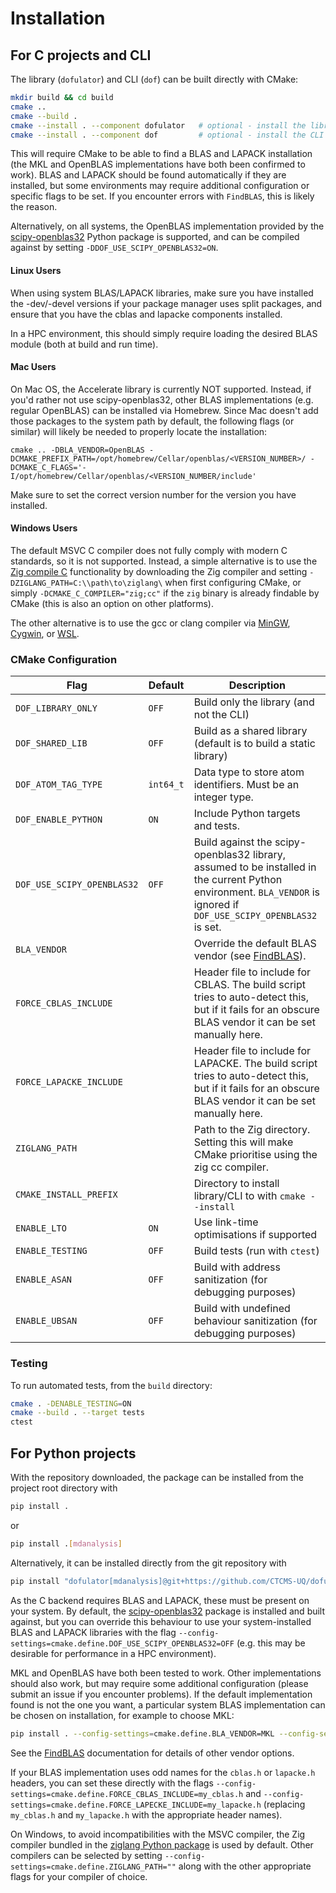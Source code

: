 # Installation

## For C projects and CLI

The library (`dofulator`) and CLI (`dof`) can be built directly with CMake:
```bash
mkdir build && cd build
cmake ..
cmake --build .
cmake --install . --component dofulator   # optional - install the library
cmake --install . --component dof         # optional - install the CLI
```
This will require CMake to be able to find a BLAS and LAPACK installation
(the MKL and OpenBLAS implementations have both been confirmed to work).
BLAS and LAPACK should be found automatically if they are installed,
but some environments may require additional configuration or specific flags to be set.
If you encounter errors with `FindBLAS`, this is likely the reason.

Alternatively, on all systems, the OpenBLAS implementation provided by the
[scipy-openblas32](https://pypi.org/project/scipy-openblas32/) Python package
is supported, and can be compiled against by setting `-DDOF_USE_SCIPY_OPENBLAS32=ON`.

#### Linux Users

When using system BLAS/LAPACK libraries, make sure you have installed the -dev/-devel
versions if your package manager uses split packages, and ensure that you have the
cblas and lapacke components installed.

In a HPC environment, this should simply require loading the desired BLAS module (both at build and run time).

#### Mac Users

On Mac OS, the Accelerate library is currently NOT supported.
Instead, if you'd rather not use scipy-openblas32, other BLAS implementations
(e.g. regular OpenBLAS) can be installed via Homebrew.
Since Mac doesn't add those packages to the system path by default, the
following flags (or similar) will likely be needed to properly locate the
installation:
```
cmake .. -DBLA_VENDOR=OpenBLAS -DCMAKE_PREFIX_PATH=/opt/homebrew/Cellar/openblas/<VERSION_NUMBER>/ -DCMAKE_C_FLAGS='-I/opt/homebrew/Cellar/openblas/<VERSION_NUMBER/include'
```
Make sure to set the correct version number for the version you have installed.

#### Windows Users

The default MSVC C compiler does not fully comply with modern C standards, so it is not supported.
Instead, a simple alternative is to use the [Zig compile C](https://zighelp.org/chapter-4/#zig-cc-zig-c)
functionality by downloading the Zig compiler and setting `-DZIGLANG_PATH=C:\\path\to\ziglang\`
when first configuring CMake, or simply `-DCMAKE_C_COMPILER="zig;cc"` if the
`zig` binary is already findable by CMake (this is also an option on other platforms).

The other alternative is to use the gcc or clang compiler via [MinGW](https://www.mingw-w64.org/),
[Cygwin](https://cygwin.com/), or [WSL](https://learn.microsoft.com/en-us/windows/wsl/install).

### CMake Configuration

| Flag                      | Default   | Description                                           |
|---------------------------|-----------|-------------------------------------------------------|
| `DOF_LIBRARY_ONLY`        | `OFF`     | Build only the library (and not the CLI)      |
| `DOF_SHARED_LIB`          | `OFF`     | Build as a shared library (default is to build a static library) |
| `DOF_ATOM_TAG_TYPE`       | `int64_t` | Data type to store atom identifiers. Must be an integer type. |
| `DOF_ENABLE_PYTHON`       | `ON`      | Include Python targets and tests. |
| `DOF_USE_SCIPY_OPENBLAS32`| `OFF`     | Build against the scipy-openblas32 library, assumed to be installed in the current Python environment. `BLA_VENDOR` is ignored if `DOF_USE_SCIPY_OPENBLAS32` is set. |
| `BLA_VENDOR`              |           | Override the default BLAS vendor (see [FindBLAS](https://cmake.org/cmake/help/latest/module/FindBLAS.html#blas-lapack-vendors)). |
| `FORCE_CBLAS_INCLUDE`     |           | Header file to include for CBLAS. The build script tries to auto-detect this, but if it fails for an obscure BLAS vendor it can be set manually here.|
| `FORCE_LAPACKE_INCLUDE`   |           | Header file to include for LAPACKE. The build script tries to auto-detect this, but if it fails for an obscure BLAS vendor it can be set manually here.|
| `ZIGLANG_PATH`            |           | Path to the Zig directory. Setting this will make CMake prioritise using the zig cc compiler. |
| `CMAKE_INSTALL_PREFIX`    |           | Directory to install library/CLI to with `cmake --install` |
| `ENABLE_LTO`              | `ON`      | Use link-time optimisations if supported |
| `ENABLE_TESTING`          | `OFF`     | Build tests (run with `ctest`) |
| `ENABLE_ASAN`             | `OFF`     | Build with address sanitization (for debugging purposes) |
| `ENABLE_UBSAN`            | `OFF`     | Build with undefined behaviour sanitization (for debugging purposes) |

### Testing

To run automated tests, from the `build` directory:
```bash
cmake . -DENABLE_TESTING=ON
cmake --build . --target tests
ctest
```

## For Python projects

With the repository downloaded, the package can be installed from the project root directory with
```bash
pip install .
```
or
```bash
pip install .[mdanalysis]
```
Alternatively, it can be installed directly from the git repository with
```bash
pip install "dofulator[mdanalysis]@git+https://github.com/CTCMS-UQ/dofulator.git"
```

As the C backend requires BLAS and LAPACK, these must be present on your system.
By default, the [scipy-openblas32](https://pypi.org/project/scipy-openblas32/)
package is installed and built against, but you can override this behaviour to
use your system-installed BLAS and LAPACK libraries with the flag
`--config-settings=cmake.define.DOF_USE_SCIPY_OPENBLAS32=OFF` (e.g. this may be
desirable for performance in a HPC environment).

MKL and OpenBLAS have both been tested to work. Other implementations should
also work, but may require some additional configuration (please submit an
issue if you encounter problems).
If the default implementation found is not the one you want, a particular
system BLAS implementation can be chosen on installation, for example to
choose MKL:
```bash
pip install . --config-settings=cmake.define.BLA_VENDOR=MKL --config-settings=cmake.define.DOF_USE_SCIPY_OPENBLAS32=OFF
```
See the [FindBLAS](https://cmake.org/cmake/help/latest/module/FindBLAS.html#blas-lapack-vendors)
documentation for details of other vendor options.

If your BLAS implementation uses odd names for the `cblas.h` or `lapacke.h` headers, you
can set these directly with the flags `--config-settings=cmake.define.FORCE_CBLAS_INCLUDE=my_cblas.h`
and `--config-settings=cmake.define.FORCE_LAPECKE_INCLUDE=my_lapacke.h`
(replacing `my_cblas.h` and `my_lapacke.h` with the appropriate header names).

On Windows, to avoid incompatibilities with the MSVC compiler, the Zig compiler bundled in
the [ziglang Python package](https://pypi.org/project/ziglang/) is used by default.
Other compilers can be selected by setting `--config-settings=cmake.define.ZIGLANG_PATH=""`
along with the other appropriate flags for your compiler of choice.
